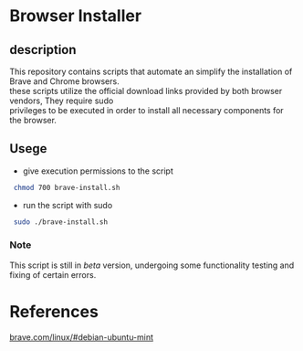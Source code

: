 # Browser Installer

## description

This repository contains scripts that automate an simplify the installation of Brave and Chrome browsers. \
these scripts utilize the official download links provided by both browser vendors, They require sudo \
privileges to be executed in order to install all necessary components for the browser.

## Usege

* give execution permissions to the script

```bash
 chmod 700 brave-install.sh
```

* run the script with sudo

```bash
 sudo ./brave-install.sh
```

### Note

This script is still in *beta* version, undergoing some functionality testing and fixing of certain errors.


# References
[brave.com/linux/#debian-ubuntu-mint](https://brave.com/linux/#debian-ubuntu-mint)
